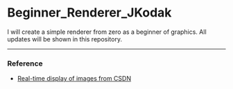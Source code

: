 # Beginner_Renderer_JKodak

I will create a simple renderer from zero as a beginner of graphics. All updates will be shown in this repository.

------
### Reference

- [Real-time display of images from CSDN](https://blog.csdn.net/wangduanqiugao/article/details/83040182)
